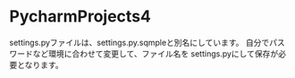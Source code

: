 # PycharmProjects4

settings.pyファイルは、settings.py.sqmpleと別名にしています。
自分でパスワードなど環境に合わせて変更して、ファイル名を
settings.pyにして保存が必要となります。

